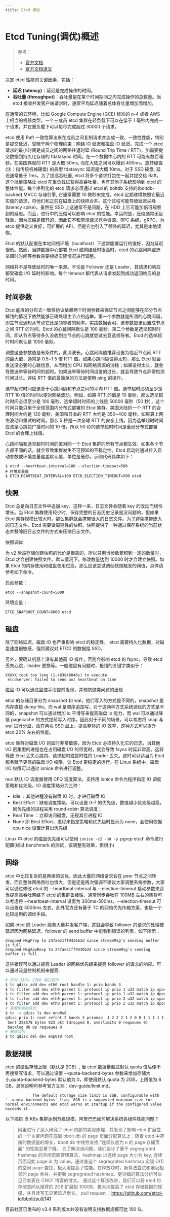 ```yaml
---
title: Etcd 调优
---
```


# Etcd Tuning(调优)概述

> 参考：
> - [官方文档](https://etcd.io/docs/current/tuning/)
> - [官方文档译文](https://skyao.gitbooks.io/learning-etcd3/content/documentation/op-guide/performance.html)

决定 etcd 性能的关键因素，包括：

- **延迟 (latency)**：延迟是完成操作的时间。
- **吞吐量 (throughput)**：吞吐量是在某个时间期间之内完成操作的总数量。当 etcd 接收并发客户端请求时，通常平均延迟随着总体吞吐量增加而增加。

在通常的云环境，比如 Google Compute Engine (GCE) 标准的 n-4 或者 AWS 上相当的机器类型，一个三成员 etcd 集群在轻负载下可以在低于 1 毫秒内完成一个请求，并在重负载下可以每秒完成超过 30000 个请求。

etcd 使用 Raft 一致性算法来在成员之间复制请求并达成一致。一致性性能，特别是提交延迟，受限于两个物理约束：网络 IO 延迟和磁盘 IO 延迟。完成一个 etcd 请求的最小时间是成员之间的网络往返时延 (Round Trip Time / RTT)，加需要提交数据到持久化存储的 fdatasync 时间。在一个数据中心内的 RTT 可能有数百毫秒。在美国典型的 RTT 是大概 50ms, 而在大陆之间可以慢到 400ms。旋转硬盘(注：指传统机械硬盘) 的典型 fdatasync 延迟是大概 10ms。对于 SSD 硬盘, 延迟通常低于 1ms。为了提高吞吐量, etcd 将多个请求打包在一起并提交给 Raft。这个批量策略让 etcd 在重负载试获得高吞吐量。也有其他子系统影响到 etcd 的整体性能。每个序列化的 etcd 请求必须通过 etcd 的 boltdb 支持的(boltdb-backed) MVCC 存储引擎, 它通常需要 10 微秒来完成。etcd 定期递增快照它最近实施的请求，将他们和之前在磁盘上的快照合并。这个过程可能导致延迟尖峰(latency spike)。虽然在 SSD 上这通常不是问题，在 HDD 上它可能加倍可观察到的延迟。而且，进行中的压缩可以影响 etcd 的性能。幸运的是，压缩通常无足轻重，因为压缩是错开的，因此它不和常规请求竞争资源。RPC 系统，gRPC，为 etcd 提供定义良好，可扩展的 API，但是它也引入了额外的延迟，尤其是本地读取。

Etcd 的默认配置在本地网络环境（localhost）下通常能够运行的很好，因为延迟很低。然而，当跨数据中心部署 Etcd 或网络延时很高时，etcd 的心跳间隔或选举超时时间等参数需要根据实际情况进行调整。

网络并不是导致延时的唯一来源。不论是 Follower 还是 Leader，其请求和响应都受磁盘 I/O 延时的影响。每个 timeout 都代表从请求发起到成功返回响应的总时间。

## 时间参数

Etcd 底层的分布式一致性协议依赖两个时间参数来保证节点之间能够在部分节点掉钱的情况下依然能够正确处理主节点的选举。第一个参数就是所谓的心跳间隔，即主节点通知从节点它还是领导者的频率。实践数据表明，该参数应该设置成节点之间 RTT 的时间。Etcd 的心跳间隔默认是 100 毫秒。第二个参数是选举超时时间，即从节点等待多久没收到主节点的心跳就尝试去竞选领导者。Etcd 的选举超时时间默认是 1000 毫秒。

调整这些参数值是有条件的，此消波长。心跳间隔值推荐设置为临近节点间 RTT 的最大值，通常是 0.5~1.5 倍 RTT 值。如果心跳间隔设得太短，那么 Etcd 就会发送没必要的心跳信息，从而增加 CPU 和网络资源的消耗；如果设得太长，就会导致选举等待时间的超时。如果选举等待时间设置的过长，就会导致节点异常检测时间过长。评估 RTT 值的最简单的方法是使用 ping 的操作。

选举超时时间应该基于心跳间隔和节点之间的平均 RTT 值。选举超时必须至少是 RTT 10 倍的时间以便对网络波动。例如，如果 RTT 的值是 10 毫秒，那么选举超时时间必须至少是 100 毫秒。选举超时时间的上线是 50000 毫秒（50 秒），这个时间只能只用于全球范围内分布式部署的 Etcd 集群。美国大陆的一个 RTT 的合理时间大约是 130 毫秒，美国和日本的 RTT 大约是 350~400 毫秒。如果算上网络波动和重试的时间，那么 5 秒是一次全球 RTT 的安全上线。因为选举超时时间应该是心跳包广播时间的 10 倍，所以 50 秒的选举超时时间是全局分布式部署 Etcd 的合理上线值。

心跳间隔和选举超时时间的值对同一个 Etcd 集群的所有节点都生效，如果各个节点都不同的话，就会导致集群发生不可预知的不稳定性。Etcd 启动时通过传入启动参数或环境变量覆盖默认值，单位是毫秒。示例代码具体如下：

    $ etcd --heartbeat-interval=100 --election-timeout=500
    # 环境变量值
    $ ETCD_HEARTBEAT_INTERVAL=100 ETCD_ELECTION_TIMEOUT=500 etcd

## 快照

Etcd 总是向日志文件中追加 key，这样一来，日志文件会随着 key 的改动而线性增长。当 Etcd 集群使用较少时，保存完整的日志历史记录是没问题的，但如果 Etcd 集群规模比较大时，那么集群就会携带很大的日志文件。为了避免携带庞大的日志文件，Etcd 需要做周期性的快照。快照提供了一种通过保存系统的当前状态并移除旧日志文件的方式来压缩日志文件。

快照调优

为 v2 后端存储创建快照的代价是很高的，所以只用当参数累积到一定的数量时，Etcd 才会创建快照文件。默认情况下，修改数量达到 10000 时才会建立快照。如果 Etcd 的内存使用和磁盘使用过高，那么应该尝试调低快照触发的阈值，具体请参考如下命令。

启动参数：

    etcd --snapshot-count=5000

环境变量：

    ETCD_SNAPSHOT_COUNT=5000 etcd

## 磁盘

除了网络延迟，磁盘 IO 也严重影响 etcd 的稳定性， etcd 需要持久化数据，对磁盘速度很敏感，强烈建议对 ETCD 的数据挂 SSD。

另外，要确认机器上没有其他高 IO 操作，否则会影响 etcd 的 fsync，导致 etcd 丢失心跳，leader 更换等。一般磁盘有问题时，报错的关键字类似于：

    XXXXX took too long (1.483848046s) to execute
     etcdserver: failed to send out heartbeat on time

磁盘 IO 可以通过监控手段提前发现，并预防这类问题的出现

etcd 的存储目录分为 snapshot 和 wal，他们写入的方式是不同的，snapshot 是内存直接 dump file。而 wal 是顺序追加写，对于这两种方式系统调优的方式是不同的，snapshot 可以通过增加 io 平滑写来提高磁盘 io 能力，而 wal 可以通过降低 pagecache 的方式提前写入时序。因此对于不同的场景，可以考虑将 snap 与 wal 进行分盘，放在两块 SSD 盘上，提高整体的 IO 效率，这种方式可以提升 etcd 20% 左右的性能。

etcd 集群对磁盘 I/O 的延时非常敏感，因为 Etcd 必须持久化它的日志，当其他 I/O 密集型的进程也在占用磁盘 I/O 的带宽时，就会导致 fsync 时延非常高。这将导致 Etcd 丢失心跳包、请求超时或暂时性的 Leader 丢失。这时可以适当为 Etcd 服务赋予更高的磁盘 I/O 权限，让 Etcd 更稳定的运行。在 Linux 系统中，磁盘 I/O 权限可以通过 ionice 命令进行调整。

nux 默认 IO 调度器使用 CFQ 调度算法，支持用 ionice 命令为程序指定 IO 调度策略和优先级，IO 调度策略分为三种：

- Idle ：其他进程没有磁盘 IO 时，才进行磁盘 IO
- Best Effort：缺省调度策略，可以设置 0-7 的优先级，数值越小优先级越高，同优先级的进程采用 round-robin 算法调度；
- Real Time ：立即访问磁盘，无视其它进程 IO
- None 即 Best Effort，进程未指定策略和优先级时显示为 none，会使用依据 cpu nice 设置计算出优先级

Linux 中 etcd 的磁盘优先级可以使用 `ionice -c2 -n0 -p `pgrep etcd\` 命令进行配置(经过 benchmark 的测试，该调整有效果，但很小)

## 网络

etcd 中比较复杂的是网络的调优，因此大量的网络请求会在 peer 节点之间转发，而且整体网络吞吐也很大，但是还是再次强调不建议大家调整系统参数，大家可以通过修改 etcd 的 --heartbeat-interval 与 --election-timeout 启动参数来适当提高高吞吐网络下 etcd 的集群鲁棒性，通常同步吞吐在 100MB 左右的集群可以考虑将 --heartbeat-interval 设置为 300ms-500ms，--election-timeout 可以设置在 5000ms 左右。此外官方还有基于 TC 的网络优先传输方案，也是一个比较适用的调优手段。

如果 etcd 的 Leader 服务大量并发客户端，这就会导致 follower 的请求的处理被延迟因为网络延迟。follower 的 send buffer 中能看到错误的列表，如下所示：

    dropped MsgProp to 247ae21ff9436b2d since streamMsg's sending buffer is full
    dropped MsgAppResp to 247ae21ff9436b2d since streamMsg's sending buffer is full

这些错误可以通过提高 Leader 的网络优先级来提高 follower 的请求的响应。可以通过流量控制机制来提高:

```bash
# 针对 2379、2380 端口放行
$ tc qdisc add dev eth0 root handle 1: prio bands 3
$ tc filter add dev eth0 parent 1: protocol ip prio 1 u32 match ip sport 2380 0xffff flowid 1:1
$ tc filter add dev eth0 parent 1: protocol ip prio 1 u32 match ip dport 2380 0xffff flowid 1:1
$ tc filter add dev eth0 parent 1: protocol ip prio 2 u32 match ip sport 2379 0xffff flowid 1:1
$ tc filter add dev eth0 parent 1: protocol ip prio 2 u32 match ip dport 2379 0xffff flowid 1:1
# 查看现有的队列
$ tc -s qdisc ls dev enp0s8
qdisc prio 1: root refcnt 2 bands 3 priomap  1 2 2 2 1 2 0 0 1 1 1 1 1 1 1 1
 Sent 258578 bytes 923 pkt (dropped 0, overlimits 0 requeues 0)
 backlog 0b 0p requeues 0
# 删除队列
$ tc qdisc del dev enp0s8 root
```

## 数据规模

etcd 的硬盘存储上限（默认是 2GB）, 当 etcd 数据量超过默认 quota 值后便不再接受写请求，可以通过设置 --quota-backend-bytes 参数来增加存储大小,quota-backend-bytes 默认值为 0，即使用默认 quota 为 2GB，上限值为 8 GB，具体说明可参考官方文档：dev-guide/limit.md。

                The default storage size limit is 2GB, configurable with `--quota-backend-bytes` flag. 8GB is a suggested maximum size for normal environments and etcd warns at startup if the configured value exceeds it.

以下摘自 当 K8s 集群达到万级规模，阿里巴巴如何解决系统各组件性能问题？

> 阿里进行了深入研究了 etcd 内部的实现原理，并发现了影响 etcd 扩展性的一个关键问题在底层 bbolt db 的 page 页面分配算法上：随着 etcd 中存储的数据量的增长，bbolt db 中线性查找 “连续长度为 n 的 page 存储页面” 的性能显著下降。
> 为了解决该问题，我们设计了基于 segregrated hashmap 的空闲页面管理算法，hashmap 以连续 page 大小为 key, 连续页面起始 page id 为 value。通过查这个 segregrated hashmap 实现 O(1) 的空闲 page 查找，极大地提高了性能。在释放块时，新算法尝试和地址相邻的 page 合并，并更新 segregrated hashmap。更详细的算法分析可以见已发表在 CNCF 博客的博文。
> 通过这个算法改进，我们可以将 etcd 的存储空间从推荐的 2GB 扩展到 100GB，极大地提高了 etcd 存储数据的规模，并且读写无显著延迟增长。
> pull request ：<https://github.com/etcd-io/bbolt/pull/141>

目前社区已发布的 v3.4 系列版本并没有说明支持数据规模可达 100 G。
